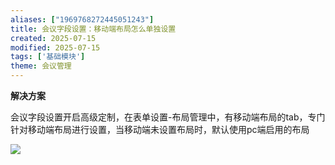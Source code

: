 ```yaml
---
aliases: ["1969768272445051243"]
title: 会议字段设置：移动端布局怎么单独设置
created: 2025-07-15
modified: 2025-07-15
tags: ['基础模块']
theme: 会议管理
---
```


**解决方案**

会议字段设置开启高级定制，在表单设置-布局管理中，有移动端布局的tab，专门针对移动端布局进行设置，当移动端未设置布局时，默认使用pc端启用的布局

![](https://myhelpdoc.oss-cn-heyuan.aliyuncs.com/mdimages/d79f622fcae5d8197d613ce70179190c.jpg)